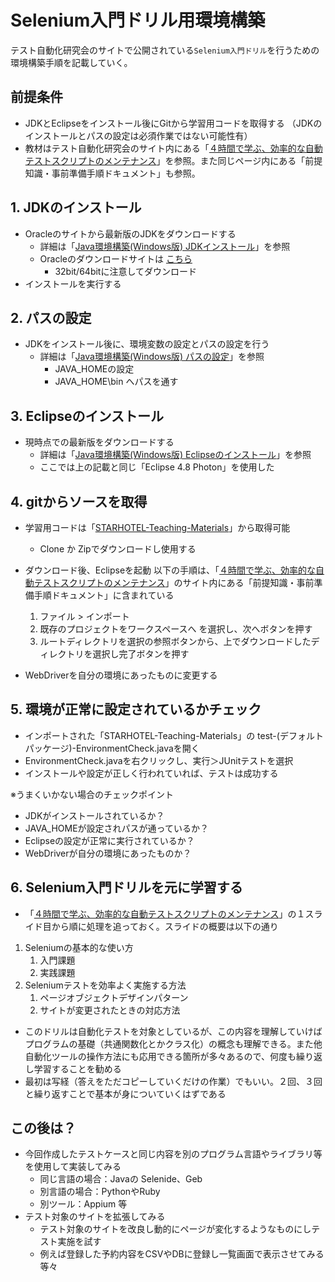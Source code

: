 # Selenium入門ドリル用環境構築

テスト自動化研究会のサイトで公開されている`Selenium入門ドリル`を行うための環境構築手順を記載していく。



## 前提条件

- JDKとEclipseをインストール後にGitから学習用コードを取得する
  （JDKのインストールとパスの設定は必須作業ではない可能性有）
- 教材はテスト自動化研究会のサイト内にある「[４時間で学ぶ、効率的な自動テストスクリプトのメンテナンス](https://sites.google.com/site/testautomationresearch/teaching_materials/maintainable_script)」を参照。また同じページ内にある「前提知識・事前準備手順ドキュメント」も参照。



## 1. JDKのインストール

- Oracleのサイトから最新版のJDKをダウンロードする
  - 詳細は「[Java環境構築(Windows版) JDKインストール](https://techfun.cc/java/windows-jdk-install.html)」を参照
  - Oracleのダウンロードサイトは [こちら](https://www.oracle.com/technetwork/java/javase/downloads/index.html)
    - 32bit/64bitに注意してダウンロード
- インストールを実行する



## 2. パスの設定

- JDKをインストール後に、環境変数の設定とパスの設定を行う
  - 詳細は「[Java環境構築(Windows版) パスの設定](https://techfun.cc/java/windows-jdk-pathset.html)」を参照
    - JAVA_HOMEの設定
    - JAVA_HOME\bin へパスを通す



## 3. Eclipseのインストール

- 現時点での最新版をダウンロードする
  - 詳細は「[Java環境構築(Windows版) Eclipseのインストール](https://techfun.cc/java/windows-eclipse-install.html)」を参照
  - ここでは上の記載と同じ「Eclipse 4.8 Photon」を使用した



## 4. gitからソースを取得

- 学習用コードは「[STARHOTEL-Teaching-Materials](https://github.com/SoftwareTestAutomationResearch/STARHOTEL-Teaching-Materials)」から取得可能
  - Clone か Zipでダウンロードし使用する

- ダウンロード後、Eclipseを起動
  以下の手順は、「[４時間で学ぶ、効率的な自動テストスクリプトのメンテナンス](https://sites.google.com/site/testautomationresearch/teaching_materials/maintainable_script)」のサイト内にある「前提知識・事前準備手順ドキュメント」に含まれている
  1. ファイル > インポート
  2. 既存のプロジェクトをワークスペースへ を選択し、次へボタンを押す
  3. ルートディレクトリを選択の参照ボタンから、上でダウンロードしたディレクトリを選択し完了ボタンを押す
- WebDriverを自分の環境にあったものに変更する



## 5. 環境が正常に設定されているかチェック

- インポートされた「STARHOTEL-Teaching-Materials」の test-(デフォルトパッケージ)-EnvironmentCheck.javaを開く
- EnvironmentCheck.javaを右クリックし、実行＞JUnitテストを選択
- インストールや設定が正しく行われていれば、テストは成功する



※うまくいかない場合のチェックポイント

- JDKがインストールされているか？
- JAVA_HOMEが設定されパスが通っているか？
- Eclipseの設定が正常に実行されているか？
- WebDriverが自分の環境にあったものか？



## 6. Selenium入門ドリルを元に学習する

- 「[４時間で学ぶ、効率的な自動テストスクリプトのメンテナンス](https://sites.google.com/site/testautomationresearch/teaching_materials/maintainable_script)」の１スライド目から順に処理を追っておく。スライドの概要は以下の通り

1. Seleniumの基本的な使い方
   1. 入門課題
   2. 実践課題
2. Seleniumテストを効率よく実施する方法
   1. ページオブジェクトデザインパターン
   2. サイトが変更されたときの対応方法

- このドリルは自動化テストを対象としているが、この内容を理解していけばプログラムの基礎（共通関数化とかクラス化）の概念も理解できる。また他自動化ツールの操作方法にも応用できる箇所が多々あるので、何度も繰り返し学習することを勧める
- 最初は写経（答えをただコピーしていくだけの作業）でもいい。２回、３回と繰り返すことで基本が身についていくはずである



## この後は？

- 今回作成したテストケースと同じ内容を別のプログラム言語やライブラリ等を使用して実装してみる
  - 同じ言語の場合：Javaの Selenide、Geb
  - 別言語の場合：PythonやRuby
  - 別ツール：Appium 等
- テスト対象のサイトを拡張してみる
  - テスト対象のサイトを改良し動的にページが変化するようなものにしテスト実施を試す
  - 例えば登録した予約内容をCSVやDBに登録し一覧画面で表示させてみる等々

